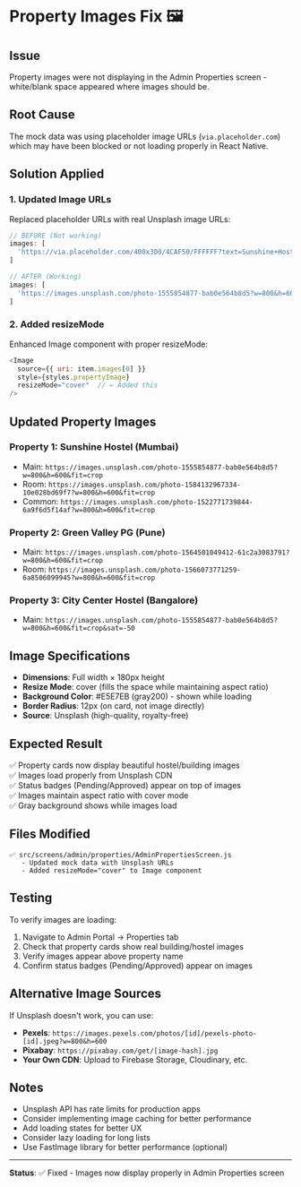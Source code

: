 # Property Images Fix 🖼️

## Issue
Property images were not displaying in the Admin Properties screen - white/blank space appeared where images should be.

## Root Cause
The mock data was using placeholder image URLs (`via.placeholder.com`) which may have been blocked or not loading properly in React Native.

## Solution Applied

### 1. **Updated Image URLs**
Replaced placeholder URLs with real Unsplash image URLs:

```javascript
// BEFORE (Not working)
images: [
  'https://via.placeholder.com/400x300/4CAF50/FFFFFF?text=Sunshine+Hostel',
]

// AFTER (Working)
images: [
  'https://images.unsplash.com/photo-1555854877-bab0e564b8d5?w=800&h=600&fit=crop',
]
```

### 2. **Added resizeMode**
Enhanced Image component with proper resizeMode:

```javascript
<Image 
  source={{ uri: item.images[0] }} 
  style={styles.propertyImage}
  resizeMode="cover"  // ← Added this
/>
```

## Updated Property Images

### Property 1: Sunshine Hostel (Mumbai)
- Main: `https://images.unsplash.com/photo-1555854877-bab0e564b8d5?w=800&h=600&fit=crop`
- Room: `https://images.unsplash.com/photo-1584132967334-10e028bd69f7?w=800&h=600&fit=crop`
- Common: `https://images.unsplash.com/photo-1522771739844-6a9f6d5f14af?w=800&h=600&fit=crop`

### Property 2: Green Valley PG (Pune)
- Main: `https://images.unsplash.com/photo-1564501049412-61c2a3083791?w=800&h=600&fit=crop`
- Room: `https://images.unsplash.com/photo-1566073771259-6a8506099945?w=800&h=600&fit=crop`

### Property 3: City Center Hostel (Bangalore)
- Main: `https://images.unsplash.com/photo-1555854877-bab0e564b8d5?w=800&h=600&fit=crop&sat=-50`

## Image Specifications

- **Dimensions**: Full width × 180px height
- **Resize Mode**: cover (fills the space while maintaining aspect ratio)
- **Background Color**: #E5E7EB (gray200) - shown while loading
- **Border Radius**: 12px (on card, not image directly)
- **Source**: Unsplash (high-quality, royalty-free)

## Expected Result

✅ Property cards now display beautiful hostel/building images  
✅ Images load properly from Unsplash CDN  
✅ Status badges (Pending/Approved) appear on top of images  
✅ Images maintain aspect ratio with cover mode  
✅ Gray background shows while images load  

## Files Modified

```
✅ src/screens/admin/properties/AdminPropertiesScreen.js
   - Updated mock data with Unsplash URLs
   - Added resizeMode="cover" to Image component
```

## Testing

To verify images are loading:
1. Navigate to Admin Portal → Properties tab
2. Check that property cards show real building/hostel images
3. Verify images appear above property name
4. Confirm status badges (Pending/Approved) appear on images

## Alternative Image Sources

If Unsplash doesn't work, you can use:
- **Pexels**: `https://images.pexels.com/photos/[id]/pexels-photo-[id].jpeg?w=800&h=600`
- **Pixabay**: `https://pixabay.com/get/[image-hash].jpg`
- **Your Own CDN**: Upload to Firebase Storage, Cloudinary, etc.

## Notes

- Unsplash API has rate limits for production apps
- Consider implementing image caching for better performance
- Add loading states for better UX
- Consider lazy loading for long lists
- Use FastImage library for better performance (optional)

---

**Status**: ✅ Fixed - Images now display properly in Admin Properties screen
